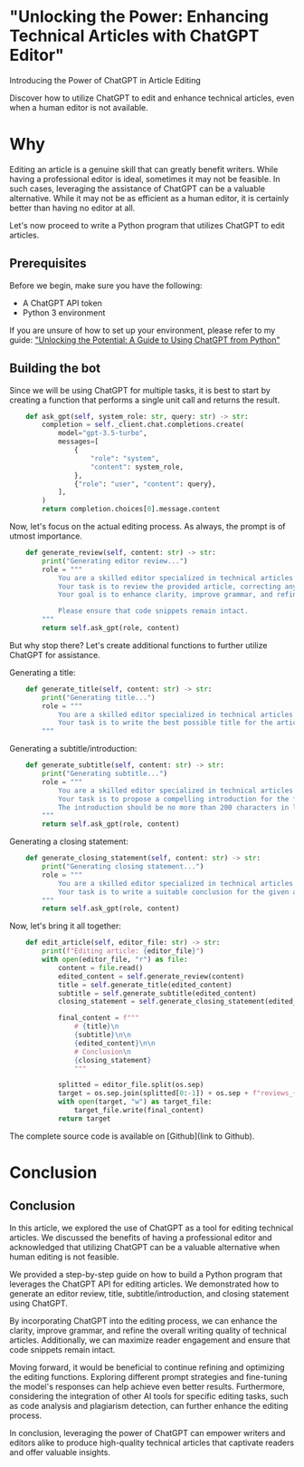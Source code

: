 
#  "Unlocking the Power: Enhancing Technical Articles with ChatGPT Editor"
 
Introducing the Power of ChatGPT in Article Editing

Discover how to utilize ChatGPT to edit and enhance technical articles, even when a human editor is not available.


# Why


Editing an article is a genuine skill that can greatly benefit writers. While having a professional editor is ideal, sometimes it may not be feasible. In such cases, leveraging the assistance of ChatGPT can be a valuable alternative. While it may not be as efficient as a human editor, it is certainly better than having no editor at all.

Let's now proceed to write a Python program that utilizes ChatGPT to edit articles.

## Prerequisites

Before we begin, make sure you have the following:

- A ChatGPT API token
- Python 3 environment

If you are unsure of how to set up your environment, please refer to my guide: ["Unlocking the Potential: A Guide to Using ChatGPT from Python"](https://medium.com/@quentin.astegiano/unlocking-the-potential-a-guide-to-using-chatgpt-from-python)

## Building the bot

Since we will be using ChatGPT for multiple tasks, it is best to start by creating a function that performs a single unit call and returns the result.

```python
    def ask_gpt(self, system_role: str, query: str) -> str:
        completion = self._client.chat.completions.create(
            model="gpt-3.5-turbo",
            messages=[
                {
                    "role": "system",
                    "content": system_role,
                },
                {"role": "user", "content": query},
            ],
        )
        return completion.choices[0].message.content
```

Now, let's focus on the actual editing process. As always, the prompt is of utmost importance.

```python 
    def generate_review(self, content: str) -> str:
        print("Generating editor review...")
        role = """
            You are a skilled editor specialized in technical articles published on the internet.
            Your task is to review the provided article, correcting any writing mistakes and reformulating it when necessary. Feel free to rewrite entire sentences and add missing sentences as needed.
            Your goal is to enhance clarity, improve grammar, and refine the overall writing quality. Additionally, aim to maximize reader engagement throughout the article.

            Please ensure that code snippets remain intact.        
        """
        return self.ask_gpt(role, content)
```

But why stop there? Let's create additional functions to further utilize ChatGPT for assistance.

Generating a title: 
```python 
    def generate_title(self, content: str) -> str:
        print("Generating title...")
        role = """
            You are a skilled editor specialized in technical articles published on the internet.
            Your task is to write the best possible title for the article in order to capture the reader's attention and maximize engagement.
        """
```

Generating a subtitle/introduction:
```python 
    def generate_subtitle(self, content: str) -> str:
        print("Generating subtitle...")
        role = """
            You are a skilled editor specialized in technical articles published on the internet.
            Your task is to propose a compelling introduction for the following article that will grab the reader's attention.
            The introduction should be no more than 200 characters in length.
        """
        return self.ask_gpt(role, content)
```

Generating a closing statement: 
```python 
    def generate_closing_statement(self, content: str) -> str:
        print("Generating closing statement...")
        role = """
            You are a skilled editor specialized in technical articles published on the internet.
            Your task is to write a suitable conclusion for the given article, summarizing its contents and offering perspectives on potential next steps.
        """
        return self.ask_gpt(role, content)
```

Now, let's bring it all together: 
```python 
    def edit_article(self, editor_file: str) -> str:
        print(f"Editing article: {editor_file}")
        with open(editor_file, "r") as file:
            content = file.read()
            edited_content = self.generate_review(content)
            title = self.generate_title(edited_content)
            subtitle = self.generate_subtitle(edited_content)
            closing_statement = self.generate_closing_statement(edited_content)

            final_content = f"""
                # {title}\n 
                {subtitle}\n\n
                {edited_content}\n\n
                # Conclusion\n
                {closing_statement}
                """

            splitted = editor_file.split(os.sep)
            target = os.sep.join(splitted[0:-1]) + os.sep + f"reviews_{splitted[-1]}"
            with open(target, "w") as target_file:
                target_file.write(final_content)
            return target
```

The complete source code is available on [Github](link to Github).


# Conclusion

## Conclusion

In this article, we explored the use of ChatGPT as a tool for editing technical articles. We discussed the benefits of having a professional editor and acknowledged that utilizing ChatGPT can be a valuable alternative when human editing is not feasible.

We provided a step-by-step guide on how to build a Python program that leverages the ChatGPT API for editing articles. We demonstrated how to generate an editor review, title, subtitle/introduction, and closing statement using ChatGPT.

By incorporating ChatGPT into the editing process, we can enhance the clarity, improve grammar, and refine the overall writing quality of technical articles. Additionally, we can maximize reader engagement and ensure that code snippets remain intact.

Moving forward, it would be beneficial to continue refining and optimizing the editing functions. Exploring different prompt strategies and fine-tuning the model's responses can help achieve even better results. Furthermore, considering the integration of other AI tools for specific editing tasks, such as code analysis and plagiarism detection, can further enhance the editing process.

In conclusion, leveraging the power of ChatGPT can empower writers and editors alike to produce high-quality technical articles that captivate readers and offer valuable insights.
                